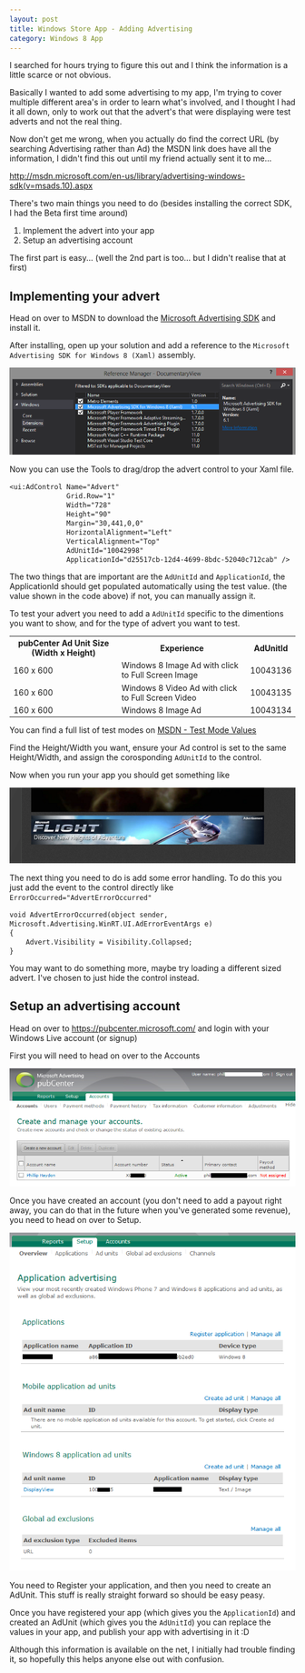 ```yaml
---
layout: post
title: Windows Store App - Adding Advertising
category: Windows 8 App
---
```


I searched for hours trying to figure this out and I think the information is a little scarce or not obvious.

Basically I wanted to add some advertising to my app, I'm trying to cover multiple different area's in order to learn what's involved, and I thought I had it all down, only to work out that the advert's that were displaying were test adverts and not the real thing.

Now don't get me wrong, when you actually do find the correct URL (by searching Advertising rather than Ad) the MSDN link does have all the information, I didn't find this out until my friend actually sent it to me...

<http://msdn.microsoft.com/en-us/library/advertising-windows-sdk(v=msads.10).aspx>

There's two main things you need to do (besides installing the correct SDK, I had the Beta first time around)

  1. Implement the advert into your app
  2. Setup an advertising account
  
The first part is easy... (well the 2nd part is too... but I didn't realise that at first)

## Implementing your advert

Head on over to MSDN to download the [Microsoft Advertising SDK](http://go.microsoft.com/?linkid=9815330) and install it.

After installing, open up your solution and add a reference to the `Microsoft Advertising SDK for Windows 8 (Xaml)` assembly. 

![](/images/win-app-ad-1.png)

Now you can use the Tools to drag/drop the advert control to your Xaml file. 

    <ui:AdControl Name="Advert"
                  Grid.Row="1"
                  Width="728"
                  Height="90"
                  Margin="30,441,0,0"
                  HorizontalAlignment="Left"
                  VerticalAlignment="Top"
                  AdUnitId="10042998"
                  ApplicationId="d25517cb-12d4-4699-8bdc-52040c712cab" />
                  
The two things that are important are the `AdUnitId` and `ApplicationId`, the ApplicationId should get populated automatically using the test value. (the value shown in the code above) if not, you can manually assign it.

To test your advert you need to add a `AdUnitId` specific to the dimentions you want to show, and for the type of advert you want to test.

<table>
  <tbody>
    <tr>
      <th>
        pubCenter Ad Unit Size (Width x Height)
      </th>
      <th>
        Experience
      </th>
      <th>
        AdUnitId
      </th>
    </tr>
    <tr>
      <td>
        160 x 600
      </td>
      <td>
        Windows 8 Image Ad with click to Full Screen Image
      </td>
      <td>
        10043136
      </td>
    </tr>
    <tr>
      <td>
        160 x 600
      </td>
      <td>
        Windows 8 Video Ad with click to Full Screen Video
      </td>
      <td>
        10043135
      </td>
      </tr>
    <tr>
      <td>
        160 x 600
      </td>
      <td>
        Windows 8 Image Ad
      </td>
      <td>
        10043134
      </td>
    </tr>
  </tbody>
</table>

You can find a full list of test modes on [MSDN - Test Mode Values](http://msdn.microsoft.com/en-us/library/advertising-windows-test-mode-values(v=msads.10).aspx)

Find the Height/Width you want, ensure your Ad control is set to the same Height/Width, and assign the corosponding `AdUnitId` to the control.

Now when you run your app you should get something like

![](/images/win-app-ad-2.png)

The next thing you need to do is add some error handling. To do this you just add the event to the control directly like `ErrorOccurred="AdvertErrorOccurred"`

    void AdvertErrorOccurred(object sender, Microsoft.Advertising.WinRT.UI.AdErrorEventArgs e)
    {
        Advert.Visibility = Visibility.Collapsed;
    }
    
You may want to do something more, maybe try loading a different sized advert. I've chosen to just hide the control instead.

## Setup an advertising account

Head on over to <https://pubcenter.microsoft.com/> and login with your Windows Live account (or signup)

First you will need to head on over to the Accounts

![](/images/win-app-ad-3.png)

Once you have created an account (you don't need to add a payout right away, you can do that in the future when you've generated some revenue), you need to head on over to Setup.

![](/images/win-app-ad-4.png)

You need to Register your application, and then you need to create an AdUnit. This stuff is really straight forward so should be easy peasy.

Once you have registered your app (which gives you the `ApplicationId`) and created an AdUnit (which gives you the `AdUnitId`) you can replace the values in your app, and publish your app with advertising in it :D

Although this information is available on the net, I initially had trouble finding it, so hopefully this helps anyone else out with confusion.